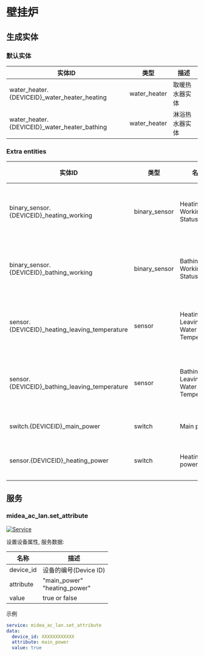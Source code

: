 # 壁挂炉

## 生成实体

### 默认实体

| 实体ID                                        | 类型         | 描述           |
| --------------------------------------------- | ------------ | -------------- |
| water_heater.{DEVICEID}\_water_heater_heating | water_heater | 取暖热水器实体 |
| water_heater.{DEVICEID}\_water_heater_bathing | water_heater | 淋浴热水器实体 |

### Extra entities

| 实体ID                                         | 类型          | 名称                              | 描述         |
| ---------------------------------------------- | ------------- | --------------------------------- | ------------ |
| binary_sensor.{DEVICEID}\_heating_working      | binary_sensor | Heating Working Status            | 取暖工作状态 |
| binary_sensor.{DEVICEID}\_bathing_working      | binary_sensor | Bathing Working Status            | 淋浴工作状态 |
| sensor.{DEVICEID}\_heating_leaving_temperature | sensor        | Heating Leaving Water Temperature | 取暖出水温度 |
| sensor.{DEVICEID}\_bathing_leaving_temperature | sensor        | Bathing Leaving Water Temperature | 淋浴出水温度 |
| switch.{DEVICEID}\_main_power                  | switch        | Main power                        | 主电源       |
| sensor.{DEVICEID}\_heating_power               | switch        | Heating power                     | 取暖电源     |

## 服务

### midea_ac_lan.set_attribute

[![Service](https://my.home-assistant.io/badges/developer_call_service.svg)](https://my.home-assistant.io/redirect/developer_call_service/?service=midea_ac_lan.set_attribute)

设置设备属性, 服务数据:

| 名称      | 描述                              |
| --------- | --------------------------------- |
| device_id | 设备的编号(Device ID)             |
| attribute | "main_power"<br />"heating_power" |
| value     | true or false                     |

示例

```yaml
service: midea_ac_lan.set_attribute
data:
  device_id: XXXXXXXXXXXX
  attribute: main_power
  value: true
```
